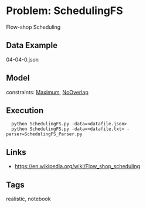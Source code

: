 # Problem: SchedulingFS

Flow-shop Scheduling

## Data Example
  04-04-0.json

## Model
  constraints: [Maximum](https://pycsp.org/documentation/constraints/Maximum), [NoOverlap](https://pycsp.org/documentation/constraints/NoOverlap)

## Execution
```
  python SchedulingFS.py -data=<datafile.json>
  python SchedulingFS.py -data=<datafile.txt> -parser=SchedulingFS_Parser.py
```

## Links
  - https://en.wikipedia.org/wiki/Flow_shop_scheduling

## Tags
  realistic, notebook

